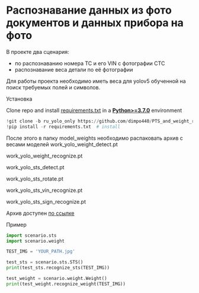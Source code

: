 # Распознавание данных из фото документов и данных прибора на фото 
В проекте два сценария:
- по распознаванию номера ТС и его VIN с фотографии СТС
- распознавание веса детали по её фотографии

Для работы проекта необходимо иметь веса для yolov5 обученной на поиск требуемых полей и символов.

<summary>Установка</summary>

Clone repo and install [requirements.txt](https://github.com/dimpo440/PTS_and_weight_recognize/requirements.txt)
in a [**Python>=3.7.0**](https://www.python.org/) environment

```python
!git clone -b ru_yolo_only https://github.com/dimpo440/PTS_and_weight_recognize  # clone
!pip install -r requirements.txt  # install
```
После этого в папку model_weights необходимо распаковать архив с весами моделей
work_yolo_weight_detect.pt

work_yolo_weight_recognize.pt

work_yolo_sts_detect.pt

work_yolo_sts_rotate.pt

work_yolo_sts_vin_recognize.pt

work_yolo_sts_sign_recognize.pt

Архив доступен [по ссылке](https://drive.google.com/drive/folders/1fiPpWhjKD2tM_XwwXcqt5WFw7juvpcuT?usp=sharing)

Пример

```python
import scenario.sts
import scenario.weight

TEST_IMG = 'YOUR_PATH.jpg'

test_sts = scenario.sts.STS()
print(test_sts.recognize_sts(TEST_IMG))

test_weight = scenario.weight.Weight()
print(test_weight.recognize_weight(TEST_IMG))
```
